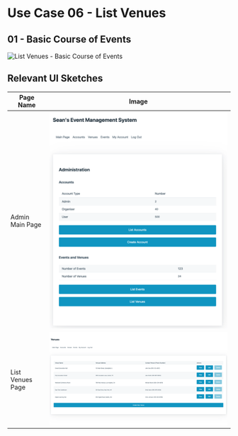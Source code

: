 # Use Case 06 - List Venues

## 01 - Basic Course of Events

![List Venues - Basic Course of Events](/02-analysis/usecases/images/06-list-venues-basic.png)

## Relevant UI Sketches
| Page Name | Image |
|----|------|
| Admin Main Page | ![Admin Main Page](/01-requirements-solution/uisketches/01-main-admin.png) |
| List Venues Page | ![List Venues Page](/01-requirements-solution/uisketches/09-list-venues.png) |
